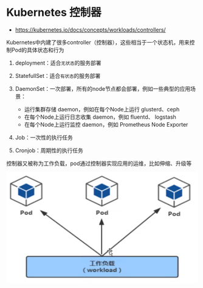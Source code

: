 # Kubernetes 控制器

- <https://kubernetes.io/docs/concepts/workloads/controllers/>

Kubernetes中内建了很多controller（控制器），这些相当于一个状态机，用来控制Pod的具体状态和行为

1. deployment：适合`无状态`的服务部署

2. StatefullSet：适合`有状态`的服务部署

3. DaemonSet：一次部署，所有的node节点都会部署，例如一些典型的应用场景：

    - 运行集群存储 daemon，例如在每个Node上运行 glusterd、ceph
    - 在每个Node上运行日志收集 daemon，例如 fluentd、 logstash
    - 在每个Node上运行监控 daemon，例如 Prometheus Node Exporter

4. Job：一次性的执行任务

5. Cronjob：周期性的执行任务

控制器又被称为工作负载，pod通过控制器实现应用的运维，比如伸缩、升级等

![controller](./images/controller.png)
